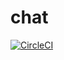 # chat

[![CircleCI](https://circleci.com/gh/shirasudon/chat/tree/master.svg?style=svg)](https://circleci.com/gh/shirasudon/chat/tree/master)
